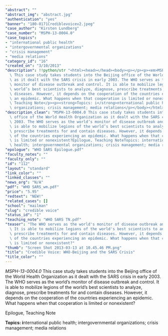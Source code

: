 ```yaml
---
"abstract": ""
"abstract_img": "abstract.jpg"
"authentication": "yes"
"banner": "180-0171Crediblevoicev2.jpeg"
"case_author": "Kirsten Lundberg"
"case_number": "MSPH-13-0004.0"
"case_topics":
- "international public health"
- "intergovernmental organizations"
- "crisis management"
- "media relations"
"category_id": "16"
"created_on": "3/10/2013"
"description": !!python/str "<html><head></head><body><p></p><p><em>MSPH-13-0004.0</em>\
  \ This case study takes students into the Beijing office of the World Health Organization\
  \ as it dealt with the SARS crisis in early 2003. The WHO serves as the world’s\
  \ monitor of disease outbreak and control. It is able to mobilize legions of the\
  \ world’s best scientists to analyze, diagnose, prescribe treatments for and contain\
  \ diseases. However, it depends on the cooperation of the countries experiencing\
  \ an epidemic. What happens when that cooperation is limited or nonexistent?</p><p>Epilogue,\
  \ Teaching Note</p><p><strong>Topics: i</strong>nternational public health; intergovernmental\
  \ organizations; crisis management; media relations</p></body></html>"
"description_clean": "MSPH-13-0004.0 This case study takes students into the Beijing\
  \ office of the World Health Organization as it dealt with the SARS crisis in early\
  \ 2003. The WHO serves as the world’s monitor of disease outbreak and control. It\
  \ is able to mobilize legions of the world’s best scientists to analyze, diagnose,\
  \ prescribe treatments for and contain diseases. However, it depends on the cooperation\
  \ of the countries experiencing an epidemic. What happens when that cooperation\
  \ is limited or nonexistent?Epilogue, Teaching NoteTopics: international public\
  \ health; intergovernmental organizations; crisis management; media relations"
"epologue": "WHO SARS Epilogue.pdf"
"faculty_notes": ""
"faculty_only": ""
"id": "112"
"layout": "standard"
"link_color": ""
"linked_classes": ""
"news_org": "N/A"
"pdf": "WHO SARS_wm.pdf"
"price": "5.95"
"redtext": "NEW!"
"related_cases": []
"school": "mailman"
"slug": "credible voice"
"status_id": "1"
"teaching_note": "WHO SARS TN.pdf"
"teaser": "The WHO serves as the world's monitor of disease outbreak and control.\
  \ It is able to mobilize legions of the world's best scientists to analyze, diagnose,\
  \ prescribe treatments for and contain diseases. However, it depends on the cooperation\
  \ of the countries experiencing an epidemic. What happens when that cooperation\
  \ is limited or nonexistent?"
"thumb": "Screen Shot 2013-03-13 at 10.45.46 PM.png"
"title": "Credible Voice: WHO-Beijing and the SARS Crisis"
"title_color": ""
---
```

<html><head></head><body><p></p><p><em>MSPH-13-0004.0</em> This case study takes students into the Beijing office of the World Health Organization as it dealt with the SARS crisis in early 2003. The WHO serves as the world’s monitor of disease outbreak and control. It is able to mobilize legions of the world’s best scientists to analyze, diagnose, prescribe treatments for and contain diseases. However, it depends on the cooperation of the countries experiencing an epidemic. What happens when that cooperation is limited or nonexistent?</p><p>Epilogue, Teaching Note</p><p><strong>Topics: i</strong>nternational public health; intergovernmental organizations; crisis management; media relations</p></body></html>
